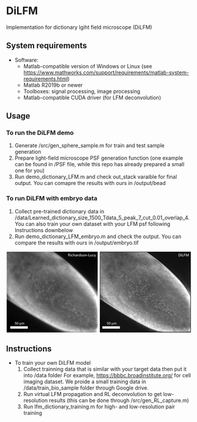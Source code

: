 # DiLFM

Implementation for dictionary lgiht field microscope (DiLFM)

## System requirements
* Software:
  * Matlab-compatible version of Windows or Linux (see https://www.mathworks.com/support/requirements/matlab-system-requirements.html)
  * Matlab R2019b or newer
  * Toolboxes: signal processing, image processing
  * Matlab-compatible CUDA driver (for LFM deconvolution)

## Usage
### To run the DiLFM demo
  1. Generate /src/gen_sphere_sample.m for train and test sample generation
  2. Prepare light-field microscope PSF generation function (one example can be found in /PSF file, while this repo has already prepared a small one for you)
  3. Run demo_dictionary_LFM.m and check out_stack varaible for final output. You can comapre the results with ours in /output/bead
### To run DiLFM with embryo data
  1. Collect pre-trained dictionary data in /data/Learned_dictionary_size_1500_Tdata_5_peak_7_cut_0.01_overlap_4. You can also train your own dataset with your LFM psf following Instructions downbelow
  2. Run demo_dictionary_LFM_embryo.m and check the output. You can compare the results with ours in /output/embryo.tif
<img src="img/embryo.png" width="800" align="middle">

## Instructions
* To train your own DiLFM model
  1. Collect trainning data that is similar with your target data then put it into /data folder
     For example, https://bbbc.broadinstitute.org/ for cell imaging dataset. We proide a small training data in /data/train_bio_sample folder through Google drive.
  2. Run virtual LFM propagation and RL deconvolution to get low-resolution results (this can be done through /src/gen_RL_capture.m)
  3. Run lfm_dictionary_training.m for high- and low-resolution pair training


